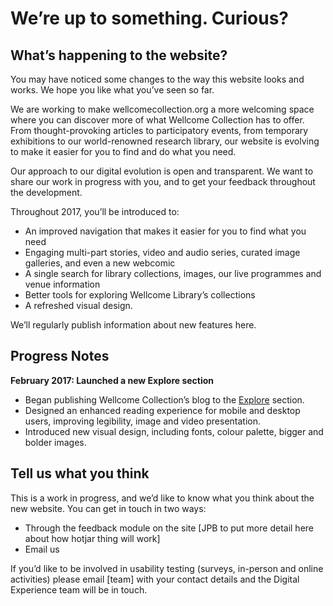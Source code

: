 # We’re up to something. Curious?

## What’s happening to the website?
You may have noticed some changes to the way this website looks and works. We hope you like what you’ve seen so far. 

We are working to make wellcomecollection.org a more welcoming space where you can discover more of what Wellcome Collection has to offer. From thought-provoking articles to participatory events, from temporary exhibitions to our world-renowned research library, our website is evolving to make it easier for you to find and do what you need.

Our approach to our digital evolution is open and transparent. We want to share our work in progress with you, and to get your feedback throughout the development. 

Throughout 2017, you’ll be introduced to: 

* An improved navigation that makes it easier for you to find what you need 
* Engaging multi-part stories, video and audio series, curated image galleries, and even a new webcomic
* A single search for library collections, images, our live programmes and venue information
* Better tools for exploring Wellcome Library’s collections
* A refreshed visual design.

We’ll regularly publish information about new features here. 

## Progress Notes
**February 2017: Launched a new Explore section**
* Began publishing Wellcome Collection’s blog to the [Explore](https://next.wellcomecollection.org/explore) section. 
* Designed an enhanced reading experience for mobile and desktop users, improving legibility, image and video presentation.
* Introduced new visual design, including fonts, colour palette, bigger and bolder images.

## Tell us what you think
This is a work in progress, and we’d like to know what you think about the new website. You can get in touch in two ways:
* Through the feedback module on the site [JPB to put more detail here about how hotjar thing will work]
* Email us

If you’d like to be involved in usability testing (surveys, in-person and online activities) please email [team] with your contact details and the Digital Experience team will be in touch. 
